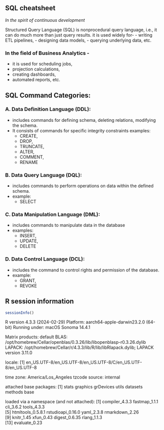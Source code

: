 ## SQL cheatsheet
_In the spirit of continuous development_

Structured Query Language (SQL) is nonprocedural query language, i.e.,
it can do much more than just query results. it is used widely for- -
writing ETL pipelines, - designing data models, - querying underlying
data, etc.

### In the field of Business Analytics -

-   it is used for scheduling jobs,
-   projection calculations,
-   creating dashboards,
-   automated reports, etc.

## SQL Command Categories:

### A. Data Definition Language (DDL):

-   includes commands for defining schema, deleting relations, modifying
    the schema.
-   It consists of commands for specific integrity constraints examples:
    -   CREATE,
    -   DROP,
    -   TRUNCATE,
    -   ALTER,
    -   COMMENT,
    -   RENAME

### B. Data Query Language (DQL):

-   includes commands to perform operations on data within the defined
    schema.
-   example:
    -   SELECT

### C. Data Manipulation Language (DML):

-   includes commands to manipulate data in the database
-   examples:
    -   INSERT,
    -   UPDATE,
    -   DELETE

### D. Data Control Language (DCL):

-   includes the command to control rights and permission of the
    database.
-   example:
    -   GRANT,
    -   REVOKE

## R session information

``` r
sessionInfo()
```

R version 4.3.3 (2024-02-29) Platform: aarch64-apple-darwin23.2.0
(64-bit) Running under: macOS Sonoma 14.4.1

Matrix products: default BLAS:
/opt/homebrew/Cellar/openblas/0.3.26/lib/libopenblasp-r0.3.26.dylib
LAPACK: /opt/homebrew/Cellar/r/4.3.3/lib/R/lib/libRlapack.dylib; LAPACK
version 3.11.0

locale: \[1\]
en_US.UTF-8/en_US.UTF-8/en_US.UTF-8/C/en_US.UTF-8/en_US.UTF-8

time zone: America/Los_Angeles tzcode source: internal

attached base packages: \[1\] stats graphics grDevices utils datasets
methods base

loaded via a namespace (and not attached): \[1\] compiler_4.3.3
fastmap_1.1.1 cli_3.6.2 tools_4.3.3  
\[5\] htmltools_0.5.8.1 rstudioapi_0.16.0 yaml_2.3.8 rmarkdown_2.26  
\[9\] knitr_1.45 xfun_0.43 digest_0.6.35 rlang_1.1.3  
\[13\] evaluate_0.23
